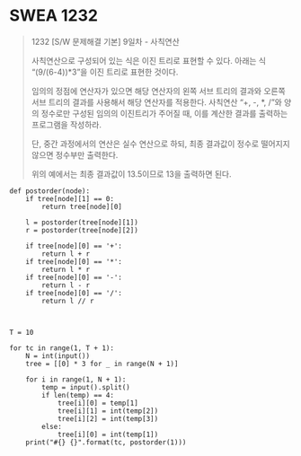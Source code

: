 # SWEA 1232

>1232  [S/W 문제해결 기본] 9일차 - 사칙연산
>
>사칙연산으로 구성되어 있는 식은 이진 트리로 표현할 수 있다. 아래는 식 “(9/(6-4))*3”을 이진 트리로 표현한 것이다.
>
>임의의 정점에 연산자가 있으면 해당 연산자의 왼쪽 서브 트리의 결과와 오른쪽 서브 트리의 결과를 사용해서 해당 연산자를 적용한다.
> 사칙연산 “+, -, *, /”와 양의 정수로만 구성된 임의의 이진트리가 주어질 때, 이를 계산한 결과를 출력하는 프로그램을 작성하라.
>
>단, 중간 과정에서의 연산은 실수 연산으로 하되, 최종 결과값이 정수로 떨어지지 않으면 정수부만 출력한다.
>
>위의 예에서는 최종 결과값이 13.5이므로 13을 출력하면 된다.



```
def postorder(node):
    if tree[node][1] == 0:
        return tree[node][0]

    l = postorder(tree[node][1])
    r = postorder(tree[node][2])

    if tree[node][0] == '+':
        return l + r
    if tree[node][0] == '*':
        return l * r
    if tree[node][0] == '-':
        return l - r
    if tree[node][0] == '/':
        return l // r



T = 10

for tc in range(1, T + 1):
    N = int(input())
    tree = [[0] * 3 for _ in range(N + 1)]

    for i in range(1, N + 1):
        temp = input().split()
        if len(temp) == 4:
            tree[i][0] = temp[1]
            tree[i][1] = int(temp[2])
            tree[i][2] = int(temp[3])
        else:
            tree[i][0] = int(temp[1])
    print("#{} {}".format(tc, postorder(1)))
```

